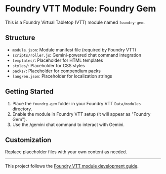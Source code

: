 # Foundry VTT Module: Foundry Gem

This is a Foundry Virtual Tabletop (VTT) module named `foundry-gem`.

## Structure
- `module.json`: Module manifest file (required by Foundry VTT)
- `scripts/roller.js`: Gemini-powered chat command integration
- `templates/`: Placeholder for HTML templates
- `styles/`: Placeholder for CSS styles
- `packs/`: Placeholder for compendium packs
- `lang/en.json`: Placeholder for localization strings

## Getting Started
1. Place the `foundry-gem` folder in your Foundry VTT `Data/modules` directory.
2. Enable the module in Foundry VTT setup (it will appear as "Foundry Gem").
3. Use the /gemini chat command to interact with Gemini.

## Customization
Replace placeholder files with your own content as needed.

---

This project follows the [Foundry VTT module development guide](https://foundryvtt.com/article/module-development/).
